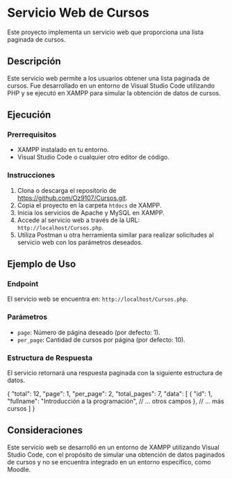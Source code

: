# Servicio Web de Cursos

Este proyecto implementa un servicio web que proporciona una lista paginada de cursos.

## Descripción

Este servicio web permite a los usuarios obtener una lista paginada de cursos. Fue desarrollado en un entorno de Visual Studio Code utilizando PHP y se ejecutó en XAMPP para simular la obtención de datos de cursos.

## Ejecución

### Prerrequisitos

- XAMPP instalado en tu entorno.
- Visual Studio Code o cualquier otro editor de código.

### Instrucciones

1. Clona o descarga el repositorio de https://github.com/Oz9107/Cursos.git.
2. Copia el proyecto en la carpeta `htdocs` de XAMPP.
3. Inicia los servicios de Apache y MySQL en XAMPP.
4. Accede al servicio web a través de la URL: `http://localhost/Cursos.php`.
5. Utiliza Postman u otra herramienta similar para realizar solicitudes al servicio web con los parámetros deseados.

## Ejemplo de Uso

### Endpoint

El servicio web se encuentra en: `http://localhost/Cursos.php`.

### Parámetros

- `page`: Número de página deseado (por defecto: 1).
- `per_page`: Cantidad de cursos por página (por defecto: 10).

### Estructura de Respuesta

El servicio retornará una respuesta paginada con la siguiente estructura de datos.

{
"total": 12,
"page": 1,
"per_page": 2,
"total_pages": 7,
"data": [
{
"id": 1,
"fullname": "Introducción a la programación",
// ... otros campos
},
// ... más cursos
]
}


## Consideraciones

Este servicio web se desarrolló en un entorno de XAMPP utilizando Visual Studio Code, con el propósito de simular una obtención de datos paginados de cursos y no se encuentra integrado en un entorno específico, como Moodle.

